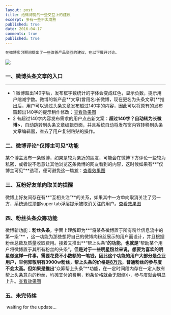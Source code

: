 ```yaml
---
layout: post
title: 给微博提的一些交互上的建议
excerpt: 多有一些不太成熟
published: true
date: 2016-04-17
comments: true
published: true
---
```

```html
在微博实习期间提出了一些改善产品交互的建议，在以下展开讨论。
```

![](http://img.vinechen.com/%E4%B8%8D%E6%88%90%E7%86%9F%E7%9A%84%E5%B0%8F%E5%BB%BA%E8%AE%AE.jpg)

### 一、微博头条文章的入口
------

* 1 微博超出140字后，发布框字数统计的字体会变成红色，显示负数，提示用户缩减字数。微博的新产品**文章(曾用名:长微博，现在更名为头条文章)**推出后，用户可以通过头条文章发布超过140字的内容，因此可以将原有的发布窗超出140字的提示稍作修改：[查看效果图](http://ww2.sinaimg.cn/mw690/75a8adb7jw1eu3xgqlrunj20hs0vkwkr.jpg) 
* 2 有超过140字内容发布需求的用户点击新文案：**超过140字？自动转为长微博>**，自动跳转到头条文章编辑页面，并且系统自动将发布窗内容转移到头条文章编辑器，省去了用户复制粘贴的操作。


### 二、微博评论“仅博主可见”功能

​	某个博主发布一条微博，如果是较为亲近的朋友，可能会在微博下方评论一些较为私密，或者说不愿意让其他浏览这条微博的网友看到的内容，这时候如果有**“仅博主可见”**选项，便可避免这一尴尬：[查看效果图](http://ww4.sinaimg.cn/large/75a8adb7gw1erzbyhnwqsj20h40hggo1.jpg) 

### 三、互粉好友单向取关的提醒

​	微博上好友间存在有**“互相关注”**的关系，如果其中一方单向取消关注了另一方，系统通过顶部super tab浮层提示被取消关注的用户。[查看效果图](http://ww1.sinaimg.cn/mw690/75a8adb7gw1ergeea77l4j209s04674b.jpg)

### 四、粉丝头条众筹功能

​	微博新功能：**粉丝头条**，字面上理解即为**“将某条微博置于所有粉丝信息流中的第一条”** ，这一功能为那些想将自己的微博向粉丝展示的用户而设计，并且根据粉丝总数及质量收取费用。接着又推出**“帮上头条”**的功能，也就是**”帮助某个用户将微博置于其所有粉丝的头条“**，但是对于一些明星粉丝来说，想要为喜欢的明星做这样一件事，需要花费不小数额的一笔钱，因此这个功能的用户大部分是企业用户，举例郭敬明有3900w粉丝，帮上头条的价格是[8万元](http://img.vinechen.com/%E7%B2%89%E4%B8%9D%E5%A4%B4%E6%9D%A1.png)，普通粉丝的参与度不会太高。但如果是推出**“众筹帮上头条”**功能，在一定时间段内存在一定人数有帮上头条意向的粉丝，均摊支付的费用，粉条价格就会无限缩小，参与度就会明显上升。[查看效果图](http://ww2.sinaimg.cn/mw690/75a8adb7gw1er8lk4pug3j20cu0aegm6.jpg) 

### 五、未完待续

​	waiting for the update…